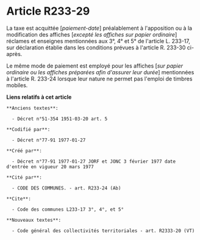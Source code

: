 # Article R233-29

La taxe est acquittée [*paiement-date*] préalablement à l'apposition ou à la modification des affiches [*excepté les affiches
sur papier ordinaire*] réclames et enseignes mentionnées aux 3°, 4° et 5° de l'article L. 233-17, sur déclaration établie
dans les conditions prévues à l'article R. 233-30 ci-après.

Le même mode de paiement est employé pour les affiches [*sur papier ordinaire ou les affiches préparées afin d'assurer leur
durée*] mentionnées à l'article R. 233-24 lorsque leur nature ne permet pas l'emploi de timbres mobiles.

**Liens relatifs à cet article**

	**Anciens textes**:

	  - Décret n°51-354 1951-03-20 art. 5

	**Codifié par**:

	  - Décret n°77-91 1977-01-27

	**Créé par**:

	  - Décret n°77-91 1977-01-27 JORF et JONC 3 février 1977 date d'entrée en vigueur 20 mars 1977

	**Cité par**:

	  - CODE DES COMMUNES. - art. R233-24 (Ab)

	**Cite**:

	  - Code des communes L233-17 3°, 4°, et 5°

	**Nouveaux textes**:

	  - Code général des collectivités territoriales - art. R2333-20 (VT)
